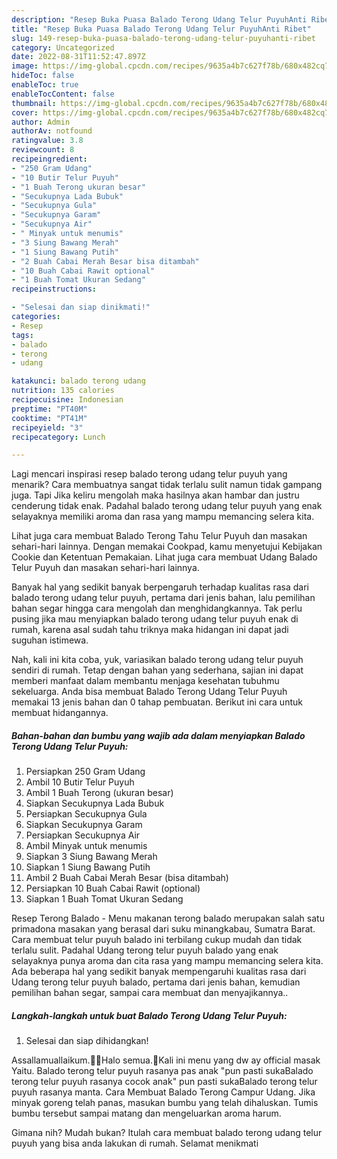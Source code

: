 ```yaml
---
description: "Resep Buka Puasa Balado Terong Udang Telur PuyuhAnti Ribet"
title: "Resep Buka Puasa Balado Terong Udang Telur PuyuhAnti Ribet"
slug: 149-resep-buka-puasa-balado-terong-udang-telur-puyuhanti-ribet
category: Uncategorized
date: 2022-08-31T11:52:47.897Z
image: https://img-global.cpcdn.com/recipes/9635a4b7c627f78b/680x482cq70/balado-terong-udang-telur-puyuh-foto-resep-utama.jpg
hideToc: false
enableToc: true
enableTocContent: false
thumbnail: https://img-global.cpcdn.com/recipes/9635a4b7c627f78b/680x482cq70/balado-terong-udang-telur-puyuh-foto-resep-utama.jpg
cover: https://img-global.cpcdn.com/recipes/9635a4b7c627f78b/680x482cq70/balado-terong-udang-telur-puyuh-foto-resep-utama.jpg
author: Admin
authorAv: notfound
ratingvalue: 3.8
reviewcount: 8
recipeingredient:
- "250 Gram Udang"
- "10 Butir Telur Puyuh"
- "1 Buah Terong ukuran besar"
- "Secukupnya Lada Bubuk"
- "Secukupnya Gula"
- "Secukupnya Garam"
- "Secukupnya Air"
- " Minyak untuk menumis"
- "3 Siung Bawang Merah"
- "1 Siung Bawang Putih"
- "2 Buah Cabai Merah Besar bisa ditambah"
- "10 Buah Cabai Rawit optional"
- "1 Buah Tomat Ukuran Sedang"
recipeinstructions:

- "Selesai dan siap dinikmati!"
categories:
- Resep
tags:
- balado
- terong
- udang

katakunci: balado terong udang 
nutrition: 135 calories
recipecuisine: Indonesian
preptime: "PT40M"
cooktime: "PT41M"
recipeyield: "3"
recipecategory: Lunch

---
```



Lagi mencari inspirasi resep balado terong udang telur puyuh yang menarik? Cara membuatnya sangat tidak terlalu sulit namun tidak gampang juga. Tapi Jika keliru mengolah maka hasilnya akan hambar dan justru cenderung tidak enak. Padahal balado terong udang telur puyuh yang enak selayaknya memiliki aroma dan rasa yang mampu memancing selera kita.


Lihat juga cara membuat Balado Terong Tahu Telur Puyuh dan masakan sehari-hari lainnya. Dengan memakai Cookpad, kamu menyetujui Kebijakan Cookie dan Ketentuan Pemakaian. Lihat juga cara membuat Udang Balado Telur Puyuh dan masakan sehari-hari lainnya.

Banyak hal yang sedikit banyak berpengaruh terhadap kualitas rasa dari balado terong udang telur puyuh, pertama dari jenis bahan, lalu pemilihan bahan segar hingga cara mengolah dan menghidangkannya. Tak perlu pusing jika mau menyiapkan balado terong udang telur puyuh enak di rumah, karena asal sudah tahu triknya maka hidangan ini dapat jadi suguhan istimewa.


Nah, kali ini kita coba, yuk, variasikan balado terong udang telur puyuh sendiri di rumah. Tetap dengan bahan yang sederhana, sajian ini dapat memberi manfaat dalam membantu menjaga kesehatan tubuhmu sekeluarga. Anda bisa membuat Balado Terong Udang Telur Puyuh memakai 13 jenis bahan dan 0 tahap pembuatan. Berikut ini cara untuk membuat hidangannya.

<!--inarticleads1-->

##### Bahan-bahan dan bumbu yang wajib ada dalam menyiapkan Balado Terong Udang Telur Puyuh:

1. Persiapkan 250 Gram Udang
1. Ambil 10 Butir Telur Puyuh
1. Ambil 1 Buah Terong (ukuran besar)
1. Siapkan Secukupnya Lada Bubuk
1. Persiapkan Secukupnya Gula
1. Siapkan Secukupnya Garam
1. Persiapkan Secukupnya Air
1. Ambil  Minyak untuk menumis
1. Siapkan 3 Siung Bawang Merah
1. Siapkan 1 Siung Bawang Putih
1. Ambil 2 Buah Cabai Merah Besar (bisa ditambah)
1. Persiapkan 10 Buah Cabai Rawit (optional)
1. Siapkan 1 Buah Tomat Ukuran Sedang


Resep Terong Balado - Menu makanan terong balado merupakan salah satu primadona masakan yang berasal dari suku minangkabau, Sumatra Barat. Cara membuat telur puyuh balado ini terbilang cukup mudah dan tidak terlalu sulit. Padahal Udang terong telur puyuh balado yang enak selayaknya punya aroma dan cita rasa yang mampu memancing selera kita. Ada beberapa hal yang sedikit banyak mempengaruhi kualitas rasa dari Udang terong telur puyuh balado, pertama dari jenis bahan, kemudian pemilihan bahan segar, sampai cara membuat dan menyajikannya.. 

<!--inarticleads2-->

##### Langkah-langkah untuk buat Balado Terong Udang Telur Puyuh:


1. Selesai dan siap dihidangkan!

Assallamuallaikum.🙏🏻Halo semua.🤗Kali ini menu yang dw ay official masak Yaitu. Balado terong telur puyuh rasanya pas anak &#34;pun pasti sukaBalado terong telur puyuh rasanya cocok anak&#34; pun pasti sukaBalado terong telur puyuh rasanya manta. Cara Membuat Balado Terong Campur Udang. Jika minyak goreng telah panas, masukan bumbu yang telah dihaluskan. Tumis bumbu tersebut sampai matang dan mengeluarkan aroma harum. 

Gimana nih? Mudah bukan? Itulah cara membuat balado terong udang telur puyuh yang bisa anda lakukan di rumah. Selamat menikmati
